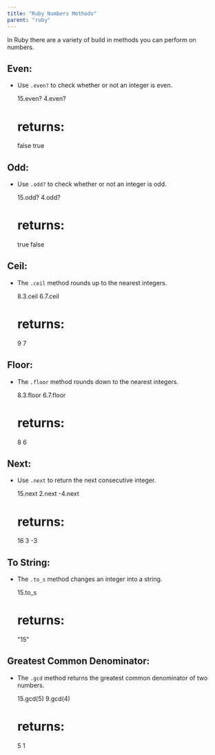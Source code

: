 ```yaml
---
title: "Ruby Numbers Methods"
parent: "ruby"
---
```


In Ruby there are a variety of build in methods you can perform on numbers.

## Even:

*   Use `.even?` to check whether or not an integer is even.

    15.even?
    4.even?
    # returns:
    false
    true

## Odd:

*   Use `.odd?` to check whether or not an integer is odd.

    15.odd?
    4.odd?
    # returns:
    true
    false

## Ceil:

*   The `.ceil` method rounds up to the nearest integers.

    8.3.ceil
    6.7.ceil
    # returns:
    9
    7

## Floor:

*   The `.floor` method rounds down to the nearest integers.

    8.3.floor
    6.7.floor
    # returns:
    8
    6

## Next:

*   Use `.next` to return the next consecutive integer.

    15.next
    2.next
    -4.next
    # returns:
    16
    3
    -3

## To String:

*   The `.to_s` method changes an integer into a string.

    15.to_s
    # returns:
    "15"

## Greatest Common Denominator:

*   The `.gcd` method returns the greatest common denominator of two numbers.

    15.gcd(5)
    9.gcd(4)
    # returns:
    5
    1
